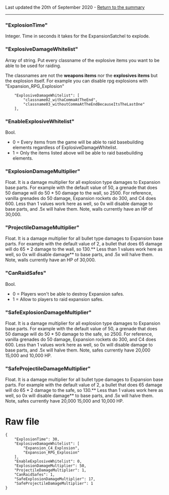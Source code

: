 Last updated the 20th of September 2020 - [Return to the summary](https://github.com/salutesh/DayZ-Expansion-Scripts/wiki/%5BServer-Hosting%5D-Server-settings/)

***

### "ExplosionTime"
Integer. Time in seconds it takes for the ExpansionSatchel to explode.

### "ExplosiveDamageWhitelist"
Array of string. Put every classname of the explosive items you want to be able to be used for raiding.

The classnames are not the **weapons items** nor the **explosives items** but the explosion itself. For example you can disable rpg explosions with "Expansion_RPG_Explosion"

        "ExplosiveDamageWhitelist": [
            "classname02_withaCommaAtTheEnd",
            "classname03_withoutCommaAtTheEndBecauseItsTheLastOne"
        ],

### "EnableExplosiveWhitelist"
Bool.
- 0 = Every items from the game will be able to raid basebuilding elements regardless of ExplosiveDamageWhitelist.
- 1 = Only the items listed above will be able to raid basebuilding elements.

### "ExplosionDamageMultiplier"
Float. It is a damage multiplier for all explosion type damages to Expansion base parts. For example with the default value of 50, a grenade that does 50 damage will do 50 * 50 damage to the wall, so 2500. For reference, vanilla grenades do 50 damage, Expansion rockets do 300, and C4 does 600. Less than 1 values work here as well, so 0x will disable damage to base parts, and .5x will halve them. Note, walls currently have an HP of 30,000.

### "ProjectileDamageMultiplier"
Float. It is a damage multiplier for all bullet type damages to Expansion base parts. For example with the default value of 2, a bullet that does 65 damage will do 65 * 2 damage to the wall, so 130.** Less than 1 values work here as well, so 0x will disable damage** to base parts, and .5x will halve them. Note, walls currently have an HP of 30,000.

### "CanRaidSafes"
Bool.
- 0 = Players won't be able to destroy Expansion safes.
- 1 = Allow to players to raid expansion safes.

### "SafeExplosionDamageMultiplier"
Float. It is a damage multiplier for all explosion type damages to Expansion base parts. For example with the default value of 50, a grenade that does 50 damage will do 50 * 50 damage to the safe, so 2500. For reference, vanilla grenades do 50 damage, Expansion rockets do 300, and C4 does 600. Less than 1 values work here as well, so 0x will disable damage to base parts, and .5x will halve them. Note, safes currently have 20,000 15,000 and 10,000 HP.

### "SafeProjectileDamageMultiplier"
Float. It is a damage multiplier for all bullet type damages to Expansion base parts. For example with the default value of 2, a bullet that does 65 damage will do 65 * 2 damage to the safe, so 130.** Less than 1 values work here as well, so 0x will disable damage** to base parts, and .5x will halve them. Note, safes currently have 20,000 15,000 and 10,000 HP.

# Raw file

    {
        "ExplosionTime": 30,
        "ExplosiveDamageWhitelist": [
            "Expansion_C4_Explosion",
            "Expansion_RPG_Explosion"
        ],
        "EnableExplosiveWhitelist": 0,
        "ExplosionDamageMultiplier": 50,
        "ProjectileDamageMultiplier": 1,
        "CanRaidSafes": 1,
        "SafeExplosionDamageMultiplier": 17,
        "SafeProjectileDamageMultiplier": 1
    }
